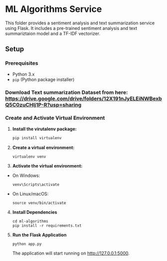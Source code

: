 # ML Algorithms Service

This folder provides a sentiment analysis and text summarization service using Flask. It includes a pre-trained sentiment analysis and text summariztaion model and a TF-IDF vectorizer.

## Setup

### Prerequisites

- Python 3.x
- `pip` (Python package installer)

### Download Text summarization Dataset from here: https://drive.google.com/drive/folders/12X191nJyELEiNWBexbQ5C0zuCHIj1P-R?usp=sharing

### Create and Activate Virtual Environment

1. **Install the virutalenv package:**

   ```sh
   pip install virtualenv
   ```

2. **Create a virtual environment:**

   ```
   virtualenv venv
   ```

3. **Activate the virtual environment:**

- On Windows:

  ```
  venv\Scripts\activate
  ```

- On Linux/macOS:
  ```
  source venv/bin/activate
  ```

4. **Install Dependencies**

   ```
   cd ml-algorithms
   pip install -r requirements.txt
   ```

5. **Run the Flask Application**
   ```
   python app.py
   ```
   The application will start running on http://127.0.0.1:5000.
